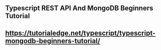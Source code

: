 ## Typescript REST API And MongoDB Beginners Tutorial

## https://tutorialedge.net/typescript/typescript-mongodb-beginners-tutorial/

